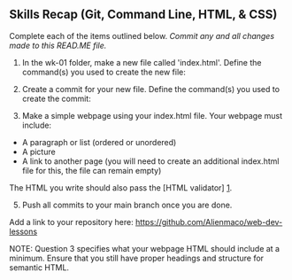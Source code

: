 ## Skills Recap (Git, Command Line, HTML, & CSS)

Complete each of the items outlined below.
*Commit any and all changes made to this READ.ME file.*

1. In the wk-01 folder, make a new file called 'index.html'.
Define the command(s) you used to create the new file:

2. Create a commit for your new file.
Define the command(s) you used to create the commit:

3. Make a simple webpage using your index.html file. Your webpage must include:
* A paragraph or list (ordered or unordered)
* A picture
* A link to another page (you will need to create an additional index.html file for this, the file can remain empty)

The HTML you write should also pass the [HTML validator] [1].

5. Push all commits to your main branch once you are done.

Add a link to your repository here:
https://github.com/Alienmaco/web-dev-lessons

[1]: http://validator.w3.org// "HTML validator"

NOTE: Question 3 specifies what your webpage HTML should include at a minimum. Ensure that you still have proper headings and structure for semantic HTML.
